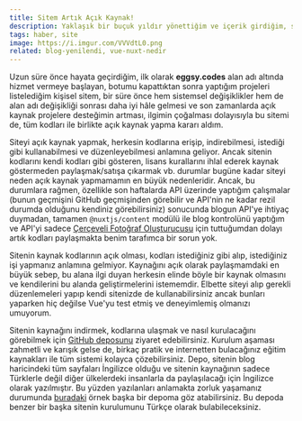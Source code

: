 ```yaml
---
title: Sitem Artık Açık Kaynak!
description: Yaklaşık bir buçuk yıldır yönettiğim ve içerik girdiğim, sürekli geliştirip bir süre önce Vue'ya geçirdiğim sitemi açık kaynak olarak GitHub üzerinde paylaştım!
tags: haber, site
image: https://i.imgur.com/VVVdtL0.png
related: blog-yenilendi, vue-nuxt-nedir
---
```


Uzun süre önce hayata geçirdiğim, ilk olarak **eggsy.codes** alan adı altında hizmet vermeye başlayan, botumu kapattıktan sonra yaptığım projeleri listelediğim kişisel sitem, bir süre önce hem sistemsel değişiklikler hem de alan adı değişikliği sonrası daha iyi hâle gelmesi ve son zamanlarda açık kaynak projelere desteğimin artması, ilgimin çoğalması dolayısıyla bu sitemi de, tüm kodları ile birlikte açık kaynak yapma kararı aldım.

Siteyi açık kaynak yapmak, herkesin kodlarına erişip, indirebilmesi, istediği gibi kullanabilmesi ve düzenleyebilmesi anlamına geliyor. Ancak sitenin kodlarını kendi kodları gibi gösteren, lisans kurallarını ihlal ederek kaynak göstermeden paylaşmak/satışa çıkarmak vb. durumlar bugüne kadar siteyi neden açık kaynak yapmamamın en büyük nedenleridir. Ancak, bu durumlara rağmen, özellikle son haftalarda API üzerinde yaptığım çalışmalar (bunun geçmişini GitHub geçmişinden görebilir ve API'nin ne kadar rezil durumda olduğunu kendiniz görebilirsiniz) sonucunda blogun API'ye ihtiyaç duymadan, tamamen `@nuxtjs/content` modülü ile blog kontrolünü yaptığım ve API'yi sadece [Çerçeveli Fotoğraf Oluşturucusu](/projects/overlay?lang=tr) için tuttuğumdan dolayı artık kodları paylaşmakta benim tarafımca bir sorun yok.

Sitenin kaynak kodlarının açık olması, kodları istediğiniz gibi alıp, istediğiniz işi yapmanız anlamına gelmiyor. Kaynağını açık olarak paylaşmamdaki en büyük sebep, bu alana ilgi duyan herkesin elinde böyle bir kaynak olmasını ve kendilerini bu alanda geliştirmelerini istememdir. Elbette siteyi alıp gerekli düzenlemeleri yapıp kendi sitenizde de kullanabilirsiniz ancak bunları yaparken hiç değilse Vue'yu test etmiş ve deneyimlemiş olmanızı umuyorum. 

Sitenin kaynağını indirmek, kodlarına ulaşmak ve nasıl kurulacağını görebilmek için [GitHub deposunu](https://github.com/eggsydev/eggsy-website) ziyaret edebilirsiniz. Kurulum aşaması zahmetli ve karışık gelse de, birkaç pratik ve internetten bulacağınız eğitim kaynakları ile tüm sistemi kolayca çözebilirsiniz. Depo, sitenin blog haricindeki tüm sayfaları İngilizce olduğu ve sitenin kaynağının sadece Türklerle değil diğer ülkelerdeki insanlarla da paylaşılacağı için İngilizce olarak yazılmıştır. Bu yüzden yazılanları anlamakta zorluk yaşamanız durumunda [buradaki](https://github.com/eggsydev/batakkoylu-website) örnek başka bir depoma göz atabilirsiniz. Bu depoda benzer bir başka sitenin kurulumunu Türkçe olarak bulabileceksiniz.